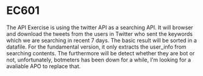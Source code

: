 # EC601
The API Exercise is using the twitter API as a searching API.
It will browser and download the tweets from the users in Twitter who sent the keywords which we are searching in recent 7 days.
The basic result will be sorted in a datafile. For the fundamental version, it only extracts the user_info from searching contents.
The furthermore will be detect whether they are bot or not, unfortunately, botmeters has been down for a while, I'm looking for a avaliable APO to replace that.

